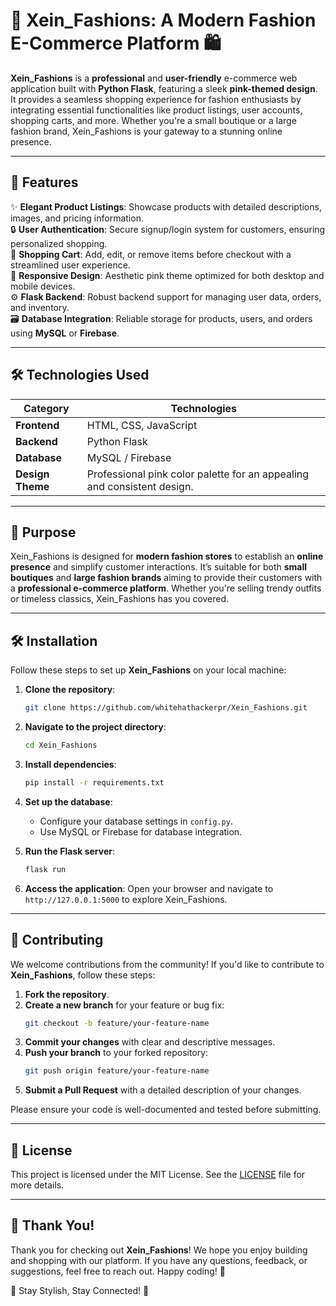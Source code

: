 # 🌟 Xein_Fashions: A Modern Fashion E-Commerce Platform 🛍️

**Xein_Fashions** is a **professional** and **user-friendly** e-commerce web application built with **Python Flask**, featuring a sleek **pink-themed design**. It provides a seamless shopping experience for fashion enthusiasts by integrating essential functionalities like product listings, user accounts, shopping carts, and more. Whether you're a small boutique or a large fashion brand, Xein_Fashions is your gateway to a stunning online presence.

---

## 🚀 Features

✨ **Elegant Product Listings**: Showcase products with detailed descriptions, images, and pricing information.  
🔒 **User Authentication**: Secure signup/login system for customers, ensuring personalized shopping.  
🛒 **Shopping Cart**: Add, edit, or remove items before checkout with a streamlined user experience.  
📱 **Responsive Design**: Aesthetic pink theme optimized for both desktop and mobile devices.  
⚙️ **Flask Backend**: Robust backend support for managing user data, orders, and inventory.  
🗃️ **Database Integration**: Reliable storage for products, users, and orders using **MySQL** or **Firebase**.

---

## 🛠️ Technologies Used

| **Category**       | **Technologies**                                                                 |
|---------------------|----------------------------------------------------------------------------------|
| **Frontend**        | HTML, CSS, JavaScript                                                            |
| **Backend**         | Python Flask                                                                    |
| **Database**        | MySQL / Firebase                                                                |
| **Design Theme**    | Professional pink color palette for an appealing and consistent design.          |

---

## 🎯 Purpose

Xein_Fashions is designed for **modern fashion stores** to establish an **online presence** and simplify customer interactions. It’s suitable for both **small boutiques** and **large fashion brands** aiming to provide their customers with a **professional e-commerce platform**. Whether you're selling trendy outfits or timeless classics, Xein_Fashions has you covered.

---

## 🛠️ Installation

Follow these steps to set up **Xein_Fashions** on your local machine:

1. **Clone the repository**:
   ```bash
   git clone https://github.com/whitehathackerpr/Xein_Fashions.git
   ```

2. **Navigate to the project directory**:
   ```bash
   cd Xein_Fashions
   ```

3. **Install dependencies**:
   ```bash
   pip install -r requirements.txt
   ```

4. **Set up the database**:
   - Configure your database settings in `config.py`.
   - Use MySQL or Firebase for database integration.

5. **Run the Flask server**:
   ```bash
   flask run
   ```

6. **Access the application**:
   Open your browser and navigate to `http://127.0.0.1:5000` to explore Xein_Fashions.

---

## 🤝 Contributing

We welcome contributions from the community! If you'd like to contribute to **Xein_Fashions**, follow these steps:

1. **Fork the repository**.
2. **Create a new branch** for your feature or bug fix:
   ```bash
   git checkout -b feature/your-feature-name
   ```
3. **Commit your changes** with clear and descriptive messages.
4. **Push your branch** to your forked repository:
   ```bash
   git push origin feature/your-feature-name
   ```
5. **Submit a Pull Request** with a detailed description of your changes.

Please ensure your code is well-documented and tested before submitting.

---

## 📜 License

This project is licensed under the MIT License. See the [LICENSE](LICENSE) file for more details.

---

## 💖 Thank You!

Thank you for checking out **Xein_Fashions**! We hope you enjoy building and shopping with our platform. If you have any questions, feedback, or suggestions, feel free to reach out. Happy coding! 🎉

🌟 Stay Stylish, Stay Connected! 🌟
